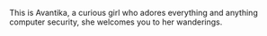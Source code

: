 This is Avantika, a curious girl who adores everything and anything computer security, she welcomes you to her wanderings.

